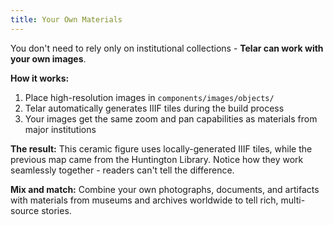 ```yaml
---
title: Your Own Materials
---
```


You don't need to rely only on institutional collections - **Telar can work with your own images**.

**How it works:**
1. Place high-resolution images in `components/images/objects/`
2. Telar automatically generates IIIF tiles during the build process
3. Your images get the same zoom and pan capabilities as materials from major institutions

**The result:** This ceramic figure uses locally-generated IIIF tiles, while the previous map came from the Huntington Library. Notice how they work seamlessly together - readers can't tell the difference.

**Mix and match:** Combine your own photographs, documents, and artifacts with materials from museums and archives worldwide to tell rich, multi-source stories.
